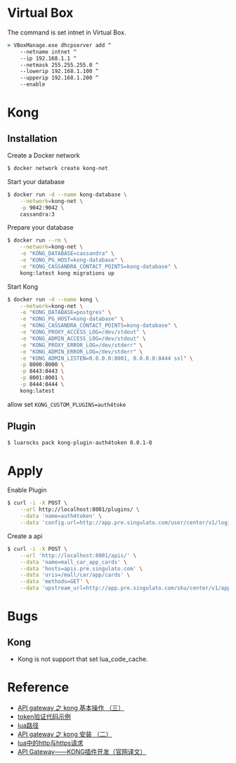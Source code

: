 # Virtual Box
The command is set intnet in Virtual Box.
```cmd
> VBoxManage.exe dhcpserver add ^
    --netname intnet ^
    --ip 192.168.1.1 ^
    --netmask 255.255.255.0 ^
    --lowerip 192.168.1.100 ^
    --upperip 192.168.1.200 ^
    --enable
```
# Kong
## Installation
Create a Docker network
```bash
$ docker network create kong-net
```
Start your database
```bash
$ docker run -d --name kong-database \
    --network=kong-net \
    -p 9042:9042 \
    cassandra:3
```

Prepare your database
```bash
$ docker run --rm \
    --network=kong-net \
    -e "KONG_DATABASE=cassandra" \
    -e "KONG_PG_HOST=kong-database" \
    -e "KONG_CASSANDRA_CONTACT_POINTS=kong-database" \
    kong:latest kong migrations up
```
Start Kong
```bash
$ docker run -d --name kong \
    --network=kong-net \
    -e "KONG_DATABASE=postgres" \
    -e "KONG_PG_HOST=kong-database" \
    -e "KONG_CASSANDRA_CONTACT_POINTS=kong-database" \
    -e "KONG_PROXY_ACCESS_LOG=/dev/stdout" \
    -e "KONG_ADMIN_ACCESS_LOG=/dev/stdout" \
    -e "KONG_PROXY_ERROR_LOG=/dev/stderr" \
    -e "KONG_ADMIN_ERROR_LOG=/dev/stderr" \
    -e "KONG_ADMIN_LISTEN=0.0.0.0:8001, 0.0.0.0:8444 ssl" \
    -p 8000:8000 \
    -p 8443:8443 \
    -p 8001:8001 \
    -p 8444:8444 \
    kong:latest
```
allow set `KONG_CUSTOM_PLUGINS=auth4toke`

## Plugin
```bash
$ luarocks pack kong-plugin-auth4token 0.0.1-0
```
# Apply
Enable Plugin
```bash
$ curl -i -X POST \
    --url http://localhost:8001/plugins/ \
    --data 'name=auth4token' \
    --data 'config.url=http://app.pre.singulato.com/user/center/v1/login/user/token'
```
Create a api
```bash
$ curl -i -X POST \
    --url 'http://localhost:8001/apis/' \
    --data 'name=mall_car_app_cards' \
    --data 'hosts=apis.pre.singulato.com' \
    --data 'uris=/mall/car/app/cards' \
    --data 'methods=GET' \
    --data 'upstream_url=http://app.pre.singulato.com/sku/center/v1/app/cards'
```
# Bugs

## Kong
 - Kong is not support that set lua_code_cache.

# Reference
 * [API gateway 之 kong 基本操作 （三）](https://www.cnblogs.com/chenjinxi/p/8724564.html)
 * [token验证代码示例](https://github.com/FlyingShit-XinHuang/kong-auth-demo)
 * [lua路径](https://blog.csdn.net/rheostat/article/details/17284493)
 * [API gateway 之 kong 安装 （二）](http://www.cnblogs.com/chenjinxi/p/8723558.html)
 * [lua中的http与https请求](https://blog.csdn.net/xiejunna/article/details/53445342)
 * [API Gateway——KONG插件开发（官网译文）](https://www.jianshu.com/p/548586579ff2)
